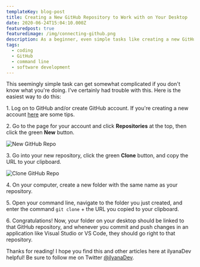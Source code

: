 ```yaml
---
templateKey: blog-post
title: Creating a New GitHub Repository to Work with on Your Desktop
date: 2020-06-24T15:04:10.000Z
featuredpost: true
featuredimage: /img/connecting-github.png
description: As a beginner, even simple tasks like creating a new GitHub repository to access from your desktop can seem overly complex.
tags:
  - coding
  - GitHub
  - command line
  - software development
---
```


This seemingly simple task can get somewhat complicated if you don't know what you're doing. I've certainly had trouble with this. Here is the easiest way to do this:

1\. Log on to GitHub and/or create GitHub account. If you're creating a new account [here](https://ilyana.dev/blog/2020-06-06-setting-up-a-github-account/) are some tips.

2\. Go to the page for your account and click **Repositories** at the top, then click the green **New** button.

![New GitHub Repo](/img/github-repositories-new.png "New GitHub Repo")

3\. Go into your new repository, click the green **Clone** button, and copy the URL to your clipboard.

![Clone GitHub Repo](/img/github-clone-repository.png "Clone GitHub Repo")

4\. On your computer, create a new folder with the same name as your repository.

5\. Open your command line, navigate to the folder you just created, and enter the command `git clone` + the URL you copied to your clipboard.

6\. Congratulations! Now, your folder on your desktop should be linked to that GitHub repository, and whenever you commit and push changes in an application like Visual Studio or VS Code, they should go right to that repository.

Thanks for reading! I hope you find this and other articles here at ilyanaDev helpful! Be sure to follow me on Twitter [@ilyanaDev](https://twitter.com/ilyanaDev).
